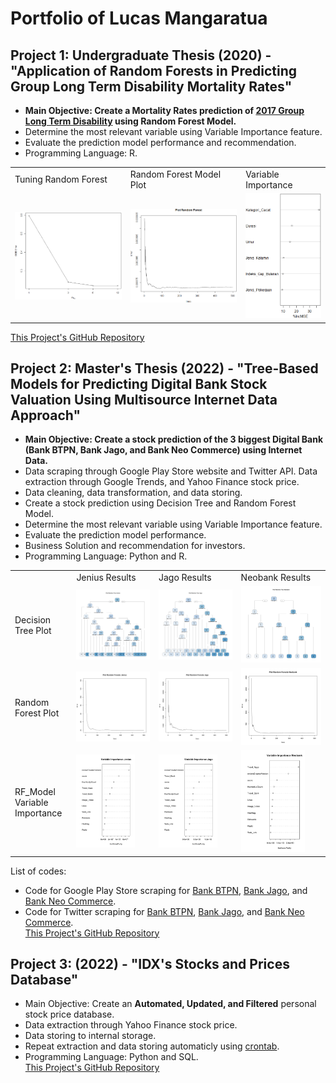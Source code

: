 # Portfolio of Lucas Mangaratua

## Project 1: Undergraduate Thesis (2020) - "Application of Random Forests in Predicting Group Long Term Disability Mortality Rates"
* **Main Objective: Create a Mortality Rates prediction of [2017 Group Long Term Disability](https://www.soa.org/resources/experience-studies/2017/2017-gltd-recovery-mortality-tree/) using Random Forest Model.**
* Determine the most relevant variable using Variable Importance feature.
* Evaluate the prediction model performance and recommendation.
* Programming Language: R.  
<div align="center">
<table>
  <tr>
    <td>Tuning Random Forest</td>
     <td>Random Forest Model Plot</td>
     <td>Variable Importance</td>
  </tr>
  <tr>
    <td><img src="https://github.com/lucasmangaratua/Portfolio_Lucas/blob/main/Mortality_Rates_pred/Images/tuning_mtry.png" width="100%"></td>
    <td><img src="https://github.com/lucasmangaratua/Portfolio_Lucas/blob/main/Mortality_Rates_pred/Images/randomforest.png" width="100%"></td>
    <td><img src="https://github.com/lucasmangaratua/Portfolio_Lucas/blob/main/Mortality_Rates_pred/Images/var_imp.png" width="100%"></td>
  </tr>
 </table>
</div>  
 
 [This Project's GitHub Repository](https://github.com/lucasmangaratua/Portfolio_Lucas/tree/main/Mortality_Rates_pred)  
   
   
## Project 2: Master's Thesis (2022) - "Tree-Based Models for Predicting Digital Bank Stock Valuation Using Multisource Internet Data Approach"
* **Main Objective: Create a stock prediction of the 3 biggest Digital Bank (Bank BTPN, Bank Jago, and Bank Neo Commerce) using Internet Data.**
* Data scraping through Google Play Store website and Twitter API. Data extraction through Google Trends, and Yahoo Finance stock price.
* Data cleaning, data transformation, and data storing.
* Create a stock prediction using Decision Tree and Random Forest Model.
* Determine the most relevant variable using Variable Importance feature.
* Evaluate the prediction model performance.
* Business Solution and recommendation for investors.
* Programming Language: Python and R.  
<div align="center">
<table>
  <tr>
     <td></td>
     <td>Jenius Results</td>
     <td>Jago Results</td>
     <td>Neobank Results</td>
  </tr>
  <tr>
    <td>Decision Tree Plot</td>
    <td><img src="https://github.com/lucasmangaratua/Portfolio_Lucas/blob/main/Bank_Stock_pred/Images/dt_jenius" width="100%"></td>
    <td><img src="https://github.com/lucasmangaratua/Portfolio_Lucas/blob/main/Bank_Stock_pred/Images/dt_jago" width="100%"></td>
    <td><img src="https://github.com/lucasmangaratua/Portfolio_Lucas/blob/main/Bank_Stock_pred/Images/dt_neo" width="100%"></td>
  </tr>
   <tr>
    <td>Random Forest Plot</td>
    <td><img src="https://github.com/lucasmangaratua/Portfolio_Lucas/blob/main/Bank_Stock_pred/Images/rf_jenius" width="100%"></td>
    <td><img src="https://github.com/lucasmangaratua/Portfolio_Lucas/blob/main/Bank_Stock_pred/Images/rf_jago" width="100%"></td>
    <td><img src="https://github.com/lucasmangaratua/Portfolio_Lucas/blob/main/Bank_Stock_pred/Images/rf_neo" width="100%"></td>
  </tr>
   <tr>
    <td>RF_Model Variable Importance</td>
    <td><img src="https://github.com/lucasmangaratua/Portfolio_Lucas/blob/main/Bank_Stock_pred/Images/vi_rf_jenius" width="80%"></td>
    <td><img src="https://github.com/lucasmangaratua/Portfolio_Lucas/blob/main/Bank_Stock_pred/Images/vi_rf_jago" width="80%"></td>
    <td><img src="https://github.com/lucasmangaratua/Portfolio_Lucas/blob/main/Bank_Stock_pred/Images/vi_rf_neo" width="80%"></td>
  </tr>
 </table>
</div>
  
  
List of codes:
* Code for Google Play Store scraping for [Bank BTPN](https://github.com/lucasmangaratua/Portfolio_Lucas/blob/main/Bank_Stock_pred/Bank_BTPN/Play_Store1.py), [Bank Jago](https://github.com/lucasmangaratua/Portfolio_Lucas/blob/main/Bank_Stock_pred/Bank_Jago/Play_Store2.py), and [Bank Neo Commerce](https://github.com/lucasmangaratua/Portfolio_Lucas/blob/main/Bank_Stock_pred/Bank_Neo_Commerce/Play_Store3.py).  
* Code for Twitter scraping for [Bank BTPN](https://github.com/lucasmangaratua/Portfolio_Lucas/blob/main/Bank_Stock_pred/Bank_BTPN/Twitter1.py), [Bank Jago](https://github.com/lucasmangaratua/Portfolio_Lucas/blob/main/Bank_Stock_pred/Bank_Jago/Twitter2.py), and [Bank Neo Commerce](https://github.com/lucasmangaratua/Portfolio_Lucas/blob/main/Bank_Stock_pred/Bank_Neo_Commerce/Twitter3.py).  
[This Project's GitHub Repository](https://github.com/lucasmangaratua/Portfolio_Lucas/tree/main/Bank_Stock_pred)  
  
  
## Project 3: (2022) - "IDX's Stocks and Prices Database"
* Main Objective: Create an **Automated, Updated, and Filtered** personal stock price database.
* Data extraction through Yahoo Finance stock price.
* Data storing to internal storage.
* Repeat extraction and data storing automaticly using [crontab](https://crontab.guru).
* Programming Language: Python and SQL.  
[This Project's GitHub Repository](https://github.com/lucasmangaratua/Portfolio_Lucas/tree/main/IDX_database)
